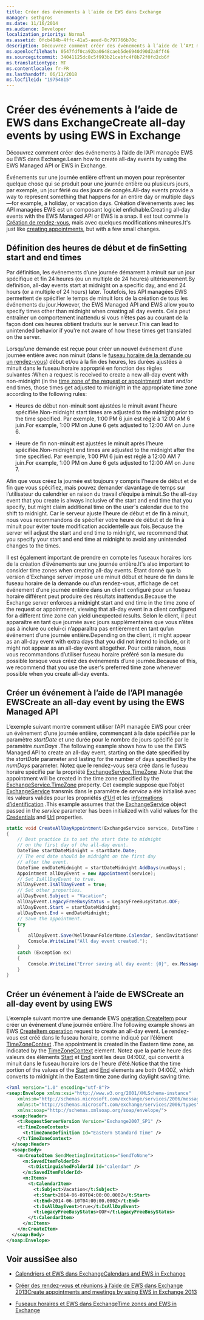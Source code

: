 ```yaml
---
title: Créer des événements à l’aide de EWS dans Exchange
manager: sethgros
ms.date: 11/16/2014
ms.audience: Developer
localization_priority: Normal
ms.assetid: 0fcb484b-4ffc-41a5-aeed-8c797766b70c
description: Découvrez comment créer des événements à l’aide de l’API managée EWS ou EWS dans Exchange.
ms.openlocfilehash: 0547fdf0ca92ba0648caeb5de6940d90d2a8ff46
ms.sourcegitcommit: 34041125dc8c5f993b21cebfc4f8b72f0fd2cb6f
ms.translationtype: MT
ms.contentlocale: fr-FR
ms.lasthandoff: 06/11/2018
ms.locfileid: "19754815"
---
```

# <a name="create-all-day-events-by-using-ews-in-exchange"></a><span data-ttu-id="a2a3c-103">Créer des événements à l’aide de EWS dans Exchange</span><span class="sxs-lookup"><span data-stu-id="a2a3c-103">Create all-day events by using EWS in Exchange</span></span>

<span data-ttu-id="a2a3c-104">Découvrez comment créer des événements à l’aide de l’API managée EWS ou EWS dans Exchange.</span><span class="sxs-lookup"><span data-stu-id="a2a3c-104">Learn how to create all-day events by using the EWS Managed API or EWS in Exchange.</span></span>
  
<span data-ttu-id="a2a3c-105">Événements sur une journée entière offrent un moyen pour représenter quelque chose qui se produit pour une journée entière ou plusieurs jours, par exemple, un jour férié ou des jours de congés.</span><span class="sxs-lookup"><span data-stu-id="a2a3c-105">All-day events provide a way to represent something that happens for an entire day or multiple days—for example, a holiday, or vacation days.</span></span> <span data-ttu-id="a2a3c-106">Création d’événements avec les API managées EWS est un composant logiciel enfichable.</span><span class="sxs-lookup"><span data-stu-id="a2a3c-106">Creating all-day events with the EWS Managed API or EWS is a snap.</span></span> <span data-ttu-id="a2a3c-107">Il est tout comme la [Création de rendez-vous](how-to-create-appointments-and-meetings-by-using-ews-in-exchange-2013.md), mais avec quelques modifications mineures.</span><span class="sxs-lookup"><span data-stu-id="a2a3c-107">It's just like [creating appointments](how-to-create-appointments-and-meetings-by-using-ews-in-exchange-2013.md), but with a few small changes.</span></span>
  
## <a name="setting-start-and-end-times"></a><span data-ttu-id="a2a3c-108">Définition des heures de début et de fin</span><span class="sxs-lookup"><span data-stu-id="a2a3c-108">Setting start and end times</span></span>

<span data-ttu-id="a2a3c-109">Par définition, les événements d’une journée démarrent à minuit sur un jour spécifique et fin 24 heures (ou un multiple de 24 heures) ultérieurement.</span><span class="sxs-lookup"><span data-stu-id="a2a3c-109">By definition, all-day events start at midnight on a specific day, and end 24 hours (or a multiple of 24 hours) later.</span></span> <span data-ttu-id="a2a3c-110">Toutefois, les API managées EWS permettent de spécifier le temps de minuit lors de la création de tous les événements du jour.</span><span class="sxs-lookup"><span data-stu-id="a2a3c-110">However, the EWS Managed API and EWS allow you to specify times other than midnight when creating all day events.</span></span> <span data-ttu-id="a2a3c-111">Cela peut entraîner un comportement inattendu si vous n’êtes pas au courant de la façon dont ces heures obtient traduits sur le serveur.</span><span class="sxs-lookup"><span data-stu-id="a2a3c-111">This can lead to unintended behavior if you're not aware of how these times get translated on the server.</span></span>
  
<span data-ttu-id="a2a3c-112">Lorsqu’une demande est reçue pour créer un nouvel événement d’une journée entière avec non minuit (dans le [fuseau horaire de la demande ou un rendez-vous](time-zones-and-ews-in-exchange.md)) début et/ou à la fin des heures, les durées ajustées à minuit dans le fuseau horaire approprié en fonction des règles suivantes :</span><span class="sxs-lookup"><span data-stu-id="a2a3c-112">When a request is received to create a new all-day event with non-midnight (in the [time zone of the request or appointment](time-zones-and-ews-in-exchange.md)) start and/or end times, those times get adjusted to midnight in the appropriate time zone according to the following rules:</span></span>
  
- <span data-ttu-id="a2a3c-113">Heures de début non-minuit sont ajustées le minuit avant l’heure spécifiée.</span><span class="sxs-lookup"><span data-stu-id="a2a3c-113">Non-midnight start times are adjusted to the midnight prior to the time specified.</span></span> <span data-ttu-id="a2a3c-114">Par exemple, 1:00 PM 6 juin est réglé à 12:00 AM 6 juin.</span><span class="sxs-lookup"><span data-stu-id="a2a3c-114">For example, 1:00 PM on June 6 gets adjusted to 12:00 AM on June 6.</span></span>
    
- <span data-ttu-id="a2a3c-115">Heure de fin non-minuit est ajustées le minuit après l’heure spécifiée.</span><span class="sxs-lookup"><span data-stu-id="a2a3c-115">Non-midnight end times are adjusted to the midnight after the time specified.</span></span> <span data-ttu-id="a2a3c-116">Par exemple, 1:00 PM 6 juin est réglé à 12:00 AM 7 juin.</span><span class="sxs-lookup"><span data-stu-id="a2a3c-116">For example, 1:00 PM on June 6 gets adjusted to 12:00 AM on June 7.</span></span>
    
<span data-ttu-id="a2a3c-117">Afin que vous créez la journée est toujours y compris l’heure de début et de fin que vous spécifiez, mais pouvez demander davantage de temps sur l’utilisateur du calendrier en raison du travail d’équipe à minuit.</span><span class="sxs-lookup"><span data-stu-id="a2a3c-117">So the all-day event that you create is always inclusive of the start and end time that you specify, but might claim additional time on the user's calendar due to the shift to midnight.</span></span> <span data-ttu-id="a2a3c-118">Car le serveur ajuste l’heure de début et de fin à minuit, nous vous recommandons de spécifier votre heure de début et de fin à minuit pour éviter toute modification accidentelle aux fois.</span><span class="sxs-lookup"><span data-stu-id="a2a3c-118">Because the server will adjust the start and end time to midnight, we recommend that you specify your start and end time at midnight to avoid any unintended changes to the times.</span></span>
  
<span data-ttu-id="a2a3c-119">Il est également important de prendre en compte les fuseaux horaires lors de la création d’événements sur une journée entière.</span><span class="sxs-lookup"><span data-stu-id="a2a3c-119">It's also important to consider time zones when creating all-day events.</span></span> <span data-ttu-id="a2a3c-120">Étant donné que la version d’Exchange server impose une minuit début et heure de fin dans le fuseau horaire de la demande ou d’un rendez-vous, affichage de cet événement d’une journée entière dans un client configuré pour un fuseau horaire différent peut produire des résultats inattendus.</span><span class="sxs-lookup"><span data-stu-id="a2a3c-120">Because the Exchange server enforces a midnight start and end time in the time zone of the request or appointment, viewing that all-day event in a client configured for a different time zone can yield unexpected results.</span></span> <span data-ttu-id="a2a3c-121">Selon le client, il peut apparaître en tant que journée avec jours supplémentaires que vous n’êtes pas à inclure ou celui-ci n’apparaîtra pas entièrement en tant qu’un événement d’une journée entière.</span><span class="sxs-lookup"><span data-stu-id="a2a3c-121">Depending on the client, it might appear as an all-day event with extra days that you did not intend to include, or it might not appear as an all-day event altogether.</span></span> <span data-ttu-id="a2a3c-122">Pour cette raison, nous vous recommandons d’utiliser fuseau horaire préféré son la mesure du possible lorsque vous créez des événements d’une journée.</span><span class="sxs-lookup"><span data-stu-id="a2a3c-122">Because of this, we recommend that you use the user's preferred time zone whenever possible when you create all-day events.</span></span>
  
## <a name="create-an-all-day-event-by-using-the-ews-managed-api"></a><span data-ttu-id="a2a3c-123">Créer un événement à l’aide de l’API managée EWS</span><span class="sxs-lookup"><span data-stu-id="a2a3c-123">Create an all-day event by using the EWS Managed API</span></span>

<span data-ttu-id="a2a3c-124">L’exemple suivant montre comment utiliser l’API managée EWS pour créer un événement d’une journée entière, commençant à la date spécifiée par le paramètre _startDate_ et une durée pour le nombre de jours spécifié par le paramètre _numDays_ .</span><span class="sxs-lookup"><span data-stu-id="a2a3c-124">The following example shows how to use the EWS Managed API to create an all-day event, starting on the date specified by the  _startDate_ parameter and lasting for the number of days specified by the  _numDays_ parameter.</span></span> <span data-ttu-id="a2a3c-125">Notez que le rendez-vous sera créé dans le fuseau horaire spécifié par la propriété [ExchangeService.TimeZone](http://msdn.microsoft.com/en-us/library/microsoft.exchange.webservices.data.exchangeservice.timezone%28v=exchg.80%29.aspx) .</span><span class="sxs-lookup"><span data-stu-id="a2a3c-125">Note that the appointment will be created in the time zone specified by the [ExchangeService.TimeZone](http://msdn.microsoft.com/en-us/library/microsoft.exchange.webservices.data.exchangeservice.timezone%28v=exchg.80%29.aspx) property.</span></span> <span data-ttu-id="a2a3c-126">Cet exemple suppose que l’objet [ExchangeService](http://msdn.microsoft.com/en-us/library/microsoft.exchange.webservices.data.exchangeservice%28v=exchg.80%29.aspx) transmis dans le paramètre de _service_ a été initialisé avec les valeurs valides pour les propriétés [d’Url](http://msdn.microsoft.com/en-us/library/microsoft.exchange.webservices.data.exchangeservice.url%28v=exchg.80%29.aspx) et les [informations d’identification](http://msdn.microsoft.com/en-us/library/microsoft.exchange.webservices.data.exchangeservicebase.credentials%28v=exchg.80%29.aspx) .</span><span class="sxs-lookup"><span data-stu-id="a2a3c-126">This example assumes that the [ExchangeService](http://msdn.microsoft.com/en-us/library/microsoft.exchange.webservices.data.exchangeservice%28v=exchg.80%29.aspx) object passed in the  _service_ parameter has been initialized with valid values for the [Credentials](http://msdn.microsoft.com/en-us/library/microsoft.exchange.webservices.data.exchangeservicebase.credentials%28v=exchg.80%29.aspx) and [Url](http://msdn.microsoft.com/en-us/library/microsoft.exchange.webservices.data.exchangeservice.url%28v=exchg.80%29.aspx) properties.</span></span> 
  
```cs
static void CreateAllDayAppointment(ExchangeService service, DateTime startDate, int numDays)
{
    // Best practice is to set the start date to midnight
    // on the first day of the all-day event.
    DateTime startDateMidnight = startDate.Date;
    // The end date should be midnight on the first day
    // after the event.
    DateTime endDateMidnight = startDateMidnight.AddDays(numDays);
    Appointment allDayEvent = new Appointment(service);
    // Set IsAllDayEvent to true.
    allDayEvent.IsAllDayEvent = true;
    // Set other properties.
    allDayEvent.Subject = "Vacation";
    allDayEvent.LegacyFreeBusyStatus = LegacyFreeBusyStatus.OOF;
    allDayEvent.Start = startDateMidnight;
    allDayEvent.End = endDateMidnight;
    // Save the appointment.
    try
    {
        allDayEvent.Save(WellKnownFolderName.Calendar, SendInvitationsMode.SendToNone);
        Console.WriteLine("All day event created.");
    }
    catch (Exception ex)
    {
        Console.WriteLine("Error saving all day event: {0}", ex.Message);
    }
}
```

## <a name="create-an-all-day-event-by-using-ews"></a><span data-ttu-id="a2a3c-127">Créer un événement à l’aide de EWS</span><span class="sxs-lookup"><span data-stu-id="a2a3c-127">Create an all-day event by using EWS</span></span>

<span data-ttu-id="a2a3c-128">L’exemple suivant montre une demande EWS [opération CreateItem](http://msdn.microsoft.com/library/78a52120-f1d0-4ed7-8748-436e554f75b6%28Office.15%29.aspx) pour créer un événement d’une journée entière.</span><span class="sxs-lookup"><span data-stu-id="a2a3c-128">The following example shows an EWS [CreateItem operation](http://msdn.microsoft.com/library/78a52120-f1d0-4ed7-8748-436e554f75b6%28Office.15%29.aspx) request to create an all-day event.</span></span> <span data-ttu-id="a2a3c-129">Le rendez-vous est créé dans le fuseau horaire, comme indiqué par l’élément [TimeZoneContext](http://msdn.microsoft.com/library/573c462b-aa1d-4ba0-8852-e3f48b26873b%28Office.15%29.aspx) .</span><span class="sxs-lookup"><span data-stu-id="a2a3c-129">The appointment is created in the Eastern time zone, as indicated by the [TimeZoneContext](http://msdn.microsoft.com/library/573c462b-aa1d-4ba0-8852-e3f48b26873b%28Office.15%29.aspx) element.</span></span> <span data-ttu-id="a2a3c-130">Notez que la partie heure des valeurs des éléments [Start](http://msdn.microsoft.com/library/7cfe9979-c893-4f9b-b3a1-8f9e17515a4b%28Office.15%29.aspx) et [End](http://msdn.microsoft.com/library/72329821-32ff-495d-b6e5-fdc011003c2e%28Office.15%29.aspx) sont les deux 04:00Z, qui convertit à minuit dans le fuseau horaire lors de l’heure d’été.</span><span class="sxs-lookup"><span data-stu-id="a2a3c-130">Notice that the time portion of the values of the [Start](http://msdn.microsoft.com/library/7cfe9979-c893-4f9b-b3a1-8f9e17515a4b%28Office.15%29.aspx) and [End](http://msdn.microsoft.com/library/72329821-32ff-495d-b6e5-fdc011003c2e%28Office.15%29.aspx) elements are both 04:00Z, which converts to midnight in the Eastern time zone during daylight saving time.</span></span> 
  
```XML
<?xml version="1.0" encoding="utf-8"?>
<soap:Envelope xmlns:xsi="http://www.w3.org/2001/XMLSchema-instance" 
    xmlns:m="http://schemas.microsoft.com/exchange/services/2006/messages" 
    xmlns:t="http://schemas.microsoft.com/exchange/services/2006/types" 
    xmlns:soap="http://schemas.xmlsoap.org/soap/envelope/">
  <soap:Header>
    <t:RequestServerVersion Version="Exchange2007_SP1" />
    <t:TimeZoneContext>
      <t:TimeZoneDefinition Id="Eastern Standard Time" />
    </t:TimeZoneContext>
  </soap:Header>
  <soap:Body>
    <m:CreateItem SendMeetingInvitations="SendToNone">
      <m:SavedItemFolderId>
        <t:DistinguishedFolderId Id="calendar" />
      </m:SavedItemFolderId>
      <m:Items>
        <t:CalendarItem>
          <t:Subject>Vacation</t:Subject>
          <t:Start>2014-06-09T04:00:00.000Z</t:Start>
          <t:End>2014-06-10T04:00:00.000Z</t:End>
          <t:IsAllDayEvent>true</t:IsAllDayEvent>
          <t:LegacyFreeBusyStatus>OOF</t:LegacyFreeBusyStatus>
        </t:CalendarItem>
      </m:Items>
    </m:CreateItem>
  </soap:Body>
</soap:Envelope>
```

## <a name="see-also"></a><span data-ttu-id="a2a3c-131">Voir aussi</span><span class="sxs-lookup"><span data-stu-id="a2a3c-131">See also</span></span>


- [<span data-ttu-id="a2a3c-132">Calendriers et EWS dans Exchange</span><span class="sxs-lookup"><span data-stu-id="a2a3c-132">Calendars and EWS in Exchange</span></span>](calendars-and-ews-in-exchange.md)
    
- [<span data-ttu-id="a2a3c-133">Créer des rendez-vous et réunions à l’aide de EWS dans Exchange 2013</span><span class="sxs-lookup"><span data-stu-id="a2a3c-133">Create appointments and meetings by using EWS in Exchange 2013</span></span>](how-to-create-appointments-and-meetings-by-using-ews-in-exchange-2013.md)
    
- [<span data-ttu-id="a2a3c-134">Fuseaux horaires et EWS dans Exchange</span><span class="sxs-lookup"><span data-stu-id="a2a3c-134">Time zones and EWS in Exchange</span></span>](time-zones-and-ews-in-exchange.md)
    

